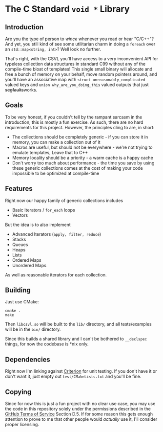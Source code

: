 
# The C Standard `void *` Library

## Introduction

Are you the type of person to *wince* whenever you read or hear "C/C++"? And
yet, you still kind of see some utilitarian charm in doing a `foreach` over an 
`std::map<string, int>`? Well look no further. 

That's right, with the CSVL you'll have access to a very <s>in</s>convenient
API for typeless collection data structures in standard C99 without any of the 
compile-time bloat of templates! This single small binary will allocate and
free a bunch of memory on your behalf, move random pointers around, and you'll
have an associative map with `struct unreasonably_complicated` valued keys and
`union why_are_you_doing_this` valued outputs that just <s>segfaults</s>works.

## Goals

To be very honest, if you couldn't tell by the rampant sarcasm in the
introduction, this is mostly a fun exercise. As such, there are no hard
requirements for this project. However, the principles cling to are, in short:

+ The collections should be completely generic - if you can store it in memory, 
you can make a collection out of it
+ Macros are useful, but should not be everywhere - we're not trying to emulate
templates, Leave that to C++
+ Memory locality should be a priority - a warm cache is a happy cache
+ Don't worry too much about performance - the time you save by using these
generic collections comes at the cost of making your code impossible to be 
optimized at compile-time

## Features

Right now our happy family of generic collections includes

+ Basic Iterators / `for_each` loops
+ Vectors

But the idea is to also implement

+ Advanced Iterators (`apply, filter, reduce`)
+ Stacks
+ Queues
+ Heaps
+ Lists
+ Ordered Maps
+ Unordered Maps

As well as reasonable iterators for each collection.

## Building

Just use CMake:

    cmake .
    make

Then `libcsvl.so` will be built to the `lib/` directory, and all tests/examples
will be in the `bin/` directory.

Since this builds a shared library and I can't be bothered to `__declspec`
things, for now the codebase is \*nix only.

## Dependencies

Right now I'm linking against [Criterion](https://github.com/Snaipe/Criterion)
for unit testing. If you don't have it or don't want it, just empty out
`test/CMakeLists.txt` and you'll be fine.

## Copying

Since for now this is just a fun project with no clear use case, you may use
the code in this repository solely under the permissions described in the 
[GitHub Terms of Service](https://docs.github.com/en/site-policy/github-terms/github-terms-of-service)
Section D.5. If for some reason this gets enough attention to prove to me that
other people would *actually* use it, I'll consider proper licensing.
